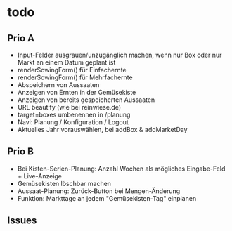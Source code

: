 # todo

## Prio A

- Input-Felder ausgrauen/unzugänglich machen, wenn nur Box oder nur Markt an einem Datum geplant ist
- renderSowingForm() für Einfachernte
- renderSowingForm() für Mehrfachernte
- Abspeichern von Aussaaten
- Anzeigen von Ernten in der Gemüsekiste
- Anzeigen von bereits gespeicherten Aussaaten
- URL beautify (wie bei reinwiese.de)
- target=boxes umbenennen in /planung
- Navi: Planung / Konfiguration / Logout
- Aktuelles Jahr vorauswählen, bei addBox & addMarketDay

## Prio B

- Bei Kisten-Serien-Planung: Anzahl Wochen als mögliches Eingabe-Feld + Live-Anzeige
- Gemüsekisten löschbar machen
- Aussaat-Planung: Zurück-Button bei Mengen-Änderung
- Funktion: Markttage an jedem "Gemüsekisten-Tag" einplanen

## Issues
